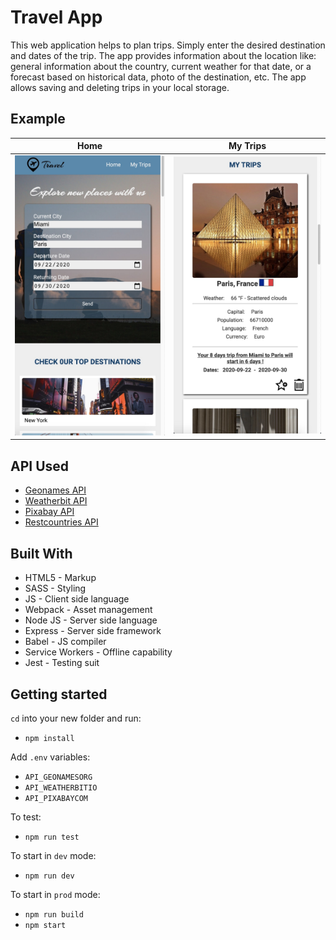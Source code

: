 # Travel App

This web application helps to plan trips.
Simply enter the desired destination and dates of the trip.
The app provides information about the location like: general information about the country, current weather for that date, or a forecast based on historical data, photo of the destination, etc. 
The app allows saving and deleting trips in your local storage. 

## Example


Home            |  My Trips
:-------------------------:|:-------------------------:
![Travel App](./docs/small1.jpg)  |  ![Travel App](./docs/small2.jpg)

## API Used

* [Geonames API](http://www.geonames.org)
* [Weatherbit API](https://www.weatherbit.io)
* [Pixabay API](https://pixabay.com)
* [Restcountries API](https://restcountries.eu/)

## Built With

- HTML5 - Markup
- SASS - Styling
- JS - Client side language
- Webpack - Asset management
- Node JS - Server side language
- Express - Server side framework
- Babel - JS compiler
- Service Workers - Offline capability
- Jest - Testing suit

## Getting started

`cd` into your new folder and run:
- `npm install`

Add `.env` variables:
- `API_GEONAMESORG`
- `API_WEATHERBITIO`
- `API_PIXABAYCOM`

To test:
- `npm run test`

To start in `dev` mode:
- `npm run dev`

To start in `prod` mode:
- `npm run build`
- `npm start`


    
    